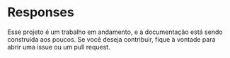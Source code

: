 # Responses

Esse projeto é um trabalho em andamento, e a documentação está sendo construída aos poucos. Se você deseja contribuir, fique à vontade para abrir uma issue ou um pull request.